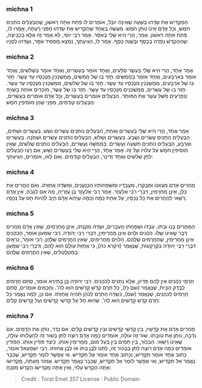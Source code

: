 
### michna 1
הַמַּקְדִּישׁ אֶת שָׂדֵהוּ בְּשָׁעָה שֶׁאֵינָהּ יוֹבֵל, אוֹמְרִים לוֹ פְּתַח אַתָּה רִאשׁוֹן, שֶׁהַבְּעָלִים נוֹתְנִים חֹמֶשׁ, וְכָל אָדָם אֵינוֹ נוֹתֵן חֹמֶשׁ. מַעֲשֶׂה בְאֶחָד שֶׁהִקְדִּישׁ אֶת שָׂדֵהוּ מִפְּנֵי רָעָתָהּ, אָמְרוּ לוֹ, פְּתַח אַתָּה רִאשׁוֹן. אָמַר, הֲרֵי הִיא שֶׁלִּי בְאִסָּר. אָמַר רַבִּי יוֹסֵי, לֹא אָמַר זֶה אֶלָּא בְּכַבֵּיצָה, שֶׁהַהֶקְדֵּשׁ נִפְדֶּה בְכֶסֶף וּבְשָׁוֶה כָסֶף. אָמַר לוֹ, הִגִּיעָתְךָ, נִמְצָא מַפְסִיד אִסָּר, וְשָׂדֵהוּ לְפָנָיו: 

### michna 2
אָמַר אֶחָד, הֲרֵי הִיא שֶׁלִּי בְעֶשֶׂר סְלָעִים, וְאֶחָד אוֹמֵר בְּעֶשְׂרִים, וְאֶחָד אוֹמֵר בִּשְׁלשִׁים, וְאֶחָד אוֹמֵר בְּאַרְבָּעִים, וְאֶחָד אוֹמֵר בַּחֲמִשִּׁים. חָזַר בּוֹ שֶׁל חֲמִשִּׁים, מְמַשְׁכְּנִין מִנְּכָסָיו עַד עָשֶׂר. חָזַר בּוֹ שֶׁל אַרְבָּעִים, מְמַשְׁכְּנִין מִנְּכָסָיו עַד עָשֶׂר. חָזַר בּוֹ שֶׁל שְׁלשִׁים, מְמַשְׁכְּנִין מִנְּכָסָיו עַד עָשֶׂר. חָזַר בּוֹ שֶׁל עֶשְׂרִים, מְמַשְׁכְּנִים מִנְּכָסָיו עַד עָשֶׂר. חָזַר בּוֹ שֶׁל עֶשֶׂר, מוֹכְרִים אוֹתָהּ בְּשָׁוְיָהּ וְנִפְרָעִים מִשֶּׁל עֶשֶׂר אֶת הַמּוֹתָר. הַבְּעָלִים אוֹמְרִים בְּעֶשְׂרִים, וְכָל אָדָם אוֹמְרִים בְּעֶשְׂרִים, הַבְּעָלִים קוֹדְמִים, מִפְּנֵי שֶׁהֵן מוֹסִיפִין חֹמֶשׁ: 

### michna 3
אָמַר אֶחָד, הֲרֵי הִיא שֶׁלִּי בְעֶשְׂרִים וְאַחַת, הַבְּעָלִים נוֹתְנִים עֶשְׂרִים וְשֵׁשׁ. בְּעֶשְׂרִים וּשְׁתַּיִם, הַבְּעָלִים נוֹתְנִים עֶשְׂרִים וְשֶׁבַע. בְּעֶשְׂרִים וְשָׁלשׁ, הַבְּעָלִים נוֹתְנִים עֶשְׂרִים וּשְׁמֹנֶה. בְּעֶשְׂרִים וְאַרְבַּע, הַבְּעָלִים נוֹתְנִים תִּשְׁעָה וְעֶשְׂרִים. בַּחֲמִשָּׁה וְעֶשְׂרִים, הַבְּעָלִים נוֹתְנִים שְׁלֹשִׁים, שֶׁאֵין מוֹסִיפִין חֹמֶשׁ עַל עִלּוּיוֹ שֶׁל זֶה. אָמַר אֶחָד, הֲרֵי הִיא שֶׁלִּי בְּעֶשְׂרִים וָשֵׁשׁ, אִם רָצוּ הַבְּעָלִים לִתֵּן שְׁלֹשִׁים וְאֶחָד וְדִינָר, הַבְּעָלִים קוֹדְמִים. וְאִם לָאו, אוֹמְרִים, הִגִּיעָתְךָ: 

### michna 4
מַחֲרִים אָדָם מִצֹּאנוֹ וּמִבְּקָרוֹ, מֵעֲבָדָיו וּמִשִּׁפְחוֹתָיו הַכְּנַעֲנִים, וּמִשְּׂדֵה אֲחֻזָּתוֹ. וְאִם הֶחֱרִים אֶת כֻּלָּן, אֵינָן מֻחְרָמִין, דִּבְרֵי רַבִּי אֶלְעָזָר. אָמַר רַבִּי אֶלְעָזָר בֶּן עֲזַרְיָה, מָה אִם לַגָּבֹהַּ, אֵין אָדָם רַשַּׁאי לְהַחֲרִים אֶת כָּל נְכָסָיו, עַל אַחַת כַּמָּה וְכַמָּה שֶׁיְּהֵא אָדָם חַיָּב לִהְיוֹת חָס עַל נְכָסָיו: 

### michna 5
הַמַּחֲרִים בְּנוֹ וּבִתּוֹ, עַבְדּוֹ וְשִׁפְחָתוֹ הָעִבְרִים, וּשְׂדֵה מִקְנָתוֹ, אֵינָן מֻחְרָמִים, שֶׁאֵין אָדָם מַחֲרִים דָּבָר שֶׁאֵינוֹ שֶׁלּוֹ. כֹּהֲנִים וּלְוִיִּם אֵינָן מַחֲרִימִין, דִּבְרֵי רַבִּי יְהוּדָה. רַבִּי שִׁמְעוֹן אוֹמֵר, הַכֹּהֲנִים אֵינָן מַחֲרִימִין, שֶׁהַחֲרָמִים שֶׁלָּהֶם. הַלְוִיִּם מַחֲרִימִים, שֶׁאֵין הַחֲרָמִים שֶׁלָּהֶן. רַבִּי אוֹמֵר, נִרְאִים דִּבְרֵי רַבִּי יְהוּדָה בַּקַּרְקָעוֹת, שֶׁנֶּאֱמַר (ויקרא כה), כִּי אֲחֻזַּת עוֹלָם הוּא לָהֶם, וְדִבְרֵי רַבִּי שִׁמְעוֹן בְּמִטַּלְטְלִים, שֶׁאֵין הַחֲרָמִים שֶׁלָּהֶם: 

### michna 6
חֶרְמֵי כֹהֲנִים אֵין לָהֶם פִּדְיוֹן, אֶלָּא נִתָּנִים לַכֹּהֲנִים. רַבִּי יְהוּדָה בֶן בְּתֵירָא אוֹמֵר, סְתָם חֲרָמִים לְבֶדֶק הַבַּיִת, שֶׁנֶּאֱמַר (שם כז), כָּל חֵרֶם קֹדֶשׁ קָדָשִׁים הוּא לַה'. וַחֲכָמִים אוֹמְרִים, סְתָם חֲרָמִים לַכֹּהֲנִים, שֶׁנֶּאֱמַר (שם), כִּשְׂדֵה הַחֵרֶם לַכֹּהֵן תִּהְיֶה אֲחֻזָּתוֹ. אִם כֵּן, לָמָּה נֶאֱמַר כָּל חֵרֶם קֹדֶשׁ קָדָשִׁים הוּא לַה'. שֶׁהוּא חָל עַל קָדְשֵׁי קָדָשִׁים וְעַל קָדָשִׁים קַלִּים: 

### michna 7
מַחֲרִים אָדָם אֶת קָדָשָׁיו, בֵּין קָדְשֵׁי קָדָשִׁים וּבֵין קָדָשִׁים קַלִּים. אִם נֶדֶר, נוֹתֵן אֶת הַדָּמִים. אִם נְדָבָה, נוֹתֵן אֶת טוֹבָתוֹ. שׁוֹר זֶה עוֹלָה, אוֹמְדִים כַּמָּה אָדָם רוֹצֶה לִתֵּן בְּשׁוֹר זֶה לְהַעֲלוֹתוֹ עוֹלָה, שֶׁאֵינוֹ רַשַּׁאי. הַבְּכוֹר, בֵּין תָּמִים בֵּין בַּעַל מוּם, מַחֲרִימִין אוֹתוֹ. כֵּיצַד פּוֹדִין אוֹתוֹ. הַפּוֹדִין אוֹמְדִים כַּמָּה אָדָם רוֹצֶה לִתֵּן בִּבְכוֹר זֶה, לִתְּנוֹ לְבֶן בִּתּוֹ אוֹ לְבֶן אֲחוֹתוֹ. רַבִּי יִשְׁמָעֵאל אוֹמֵר, כָּתוּב אֶחָד אוֹמֵר תַּקְדִּישׁ, וְכָתוּב אֶחָד אוֹמֵר אַל תַּקְדִּישׁ. אִי אֶפְשָׁר לוֹמַר תַּקְדִּישׁ, שֶׁכְּבָר נֶאֱמַר אַל תַּקְדִּישׁ, וְאִי אֶפְשָׁר לוֹמַר אַל תַּקְדִּישׁ, שֶׁכְּבָר נֶאֱמַר תַּקְדִּישׁ. אֱמוֹר מֵעַתָּה, מַקְדִּישׁוֹ אַתָּה הֶקְדֵּשׁ עִלּוּי, וְאֵין אַתָּה מַקְדִּישׁוֹ הֶקְדֵּשׁ מִזְבֵּחַ: 

>Credit : Torat Emet 357
>License : Public Domain 